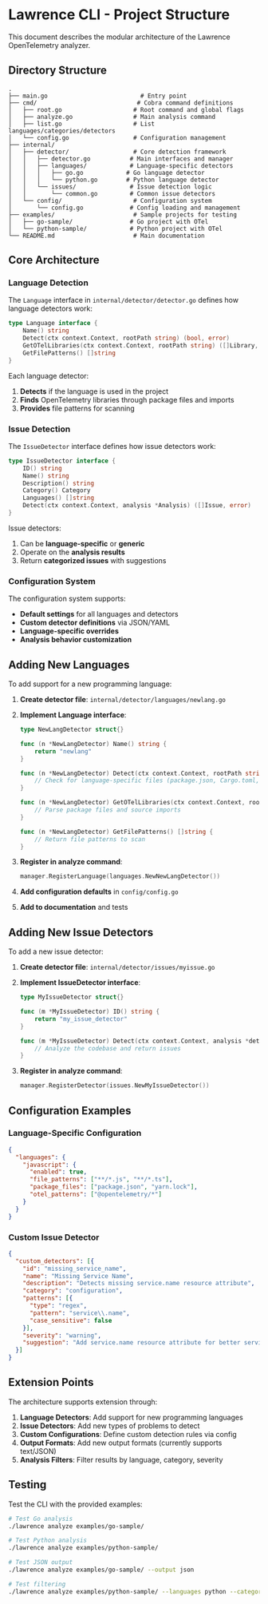# Lawrence CLI - Project Structure

This document describes the modular architecture of the Lawrence OpenTelemetry analyzer.

## Directory Structure

```
.
├── main.go                          # Entry point
├── cmd/                            # Cobra command definitions
│   ├── root.go                    # Root command and global flags
│   ├── analyze.go                 # Main analysis command
│   ├── list.go                    # List languages/categories/detectors
│   └── config.go                  # Configuration management
├── internal/
│   ├── detector/                  # Core detection framework
│   │   ├── detector.go           # Main interfaces and manager
│   │   ├── languages/            # Language-specific detectors
│   │   │   ├── go.go            # Go language detector
│   │   │   └── python.go        # Python language detector
│   │   └── issues/               # Issue detection logic
│   │       └── common.go         # Common issue detectors
│   └── config/                    # Configuration system
│       └── config.go             # Config loading and management
├── examples/                      # Sample projects for testing
│   ├── go-sample/                # Go project with OTel
│   └── python-sample/            # Python project with OTel
└── README.md                      # Main documentation
```

## Core Architecture

### Language Detection

The `Language` interface in `internal/detector/detector.go` defines how language detectors work:

```go
type Language interface {
    Name() string
    Detect(ctx context.Context, rootPath string) (bool, error)
    GetOTelLibraries(ctx context.Context, rootPath string) ([]Library, error)
    GetFilePatterns() []string
}
```

Each language detector:
1. **Detects** if the language is used in the project
2. **Finds** OpenTelemetry libraries through package files and imports
3. **Provides** file patterns for scanning

### Issue Detection

The `IssueDetector` interface defines how issue detectors work:

```go
type IssueDetector interface {
    ID() string
    Name() string
    Description() string
    Category() Category
    Languages() []string
    Detect(ctx context.Context, analysis *Analysis) ([]Issue, error)
}
```

Issue detectors:
1. Can be **language-specific** or **generic**
2. Operate on the **analysis results**
3. Return **categorized issues** with suggestions

### Configuration System

The configuration system supports:
- **Default settings** for all languages and detectors
- **Custom detector definitions** via JSON/YAML
- **Language-specific overrides**
- **Analysis behavior customization**

## Adding New Languages

To add support for a new programming language:

1. **Create detector file**: `internal/detector/languages/newlang.go`
2. **Implement Language interface**:
   ```go
   type NewLangDetector struct{}
   
   func (n *NewLangDetector) Name() string {
       return "newlang"
   }
   
   func (n *NewLangDetector) Detect(ctx context.Context, rootPath string) (bool, error) {
       // Check for language-specific files (package.json, Cargo.toml, etc.)
   }
   
   func (n *NewLangDetector) GetOTelLibraries(ctx context.Context, rootPath string) ([]detector.Library, error) {
       // Parse package files and source imports
   }
   
   func (n *NewLangDetector) GetFilePatterns() []string {
       // Return file patterns to scan
   }
   ```

3. **Register in analyze command**:
   ```go
   manager.RegisterLanguage(languages.NewNewLangDetector())
   ```

4. **Add configuration defaults** in `config/config.go`
5. **Add to documentation** and tests

## Adding New Issue Detectors

To add a new issue detector:

1. **Create detector file**: `internal/detector/issues/myissue.go`
2. **Implement IssueDetector interface**:
   ```go
   type MyIssueDetector struct{}
   
   func (m *MyIssueDetector) ID() string {
       return "my_issue_detector"
   }
   
   func (m *MyIssueDetector) Detect(ctx context.Context, analysis *detector.Analysis) ([]detector.Issue, error) {
       // Analyze the codebase and return issues
   }
   ```

3. **Register in analyze command**:
   ```go
   manager.RegisterDetector(issues.NewMyIssueDetector())
   ```

## Configuration Examples

### Language-Specific Configuration

```json
{
  "languages": {
    "javascript": {
      "enabled": true,
      "file_patterns": ["**/*.js", "**/*.ts"],
      "package_files": ["package.json", "yarn.lock"],
      "otel_patterns": ["@opentelemetry/*"]
    }
  }
}
```

### Custom Issue Detector

```json
{
  "custom_detectors": [{
    "id": "missing_service_name",
    "name": "Missing Service Name",
    "description": "Detects missing service.name resource attribute",
    "category": "configuration",
    "patterns": [{
      "type": "regex",
      "pattern": "service\\.name",
      "case_sensitive": false
    }],
    "severity": "warning",
    "suggestion": "Add service.name resource attribute for better service identification"
  }]
}
```

## Extension Points

The architecture supports extension through:

1. **Language Detectors**: Add support for new programming languages
2. **Issue Detectors**: Add new types of problems to detect
3. **Custom Configurations**: Define custom detection rules via config
4. **Output Formats**: Add new output formats (currently supports text/JSON)
5. **Analysis Filters**: Filter results by language, category, severity

## Testing

Test the CLI with the provided examples:

```bash
# Test Go analysis
./lawrence analyze examples/go-sample/

# Test Python analysis  
./lawrence analyze examples/python-sample/

# Test JSON output
./lawrence analyze examples/go-sample/ --output json

# Test filtering
./lawrence analyze examples/python-sample/ --languages python --categories deprecated
```
